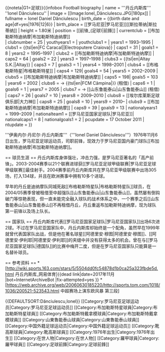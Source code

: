 {{noteta|G1=足球}}{{infobox Football biography
| name = '''丹丘内斯库'''<br>''Ionel Dănciulescu''
| image = [[Image:Ionel_Dănciulescu.JPG|180px]]
| fullname = Ionel Daniel Dănciulescu
| birth_date  = {{birth date and age|df=yes|1976|12|6}}
| birth_place = [[罗马尼亚|罗马尼亚]][[斯拉蒂纳|斯拉蒂纳]]
| height = 1.80米
| position = [[前锋_(足球)|前鋒]]
| currentclub = [[布加勒斯特迪纳摩|布加勒斯特迪纳摩]]  
| clubnumber = 25
| youthyears1 = 
| youthclubs1 = 
| years1 = 1993–1995 | clubs1 = {{tsl|en|FC Caracal||Electroputere Craiova}} | caps1 = 31 | goals1 = 8
| years2 = 1995–1997 | clubs2 = [[布加勒斯特迪纳摩|布加勒斯特迪纳摩]] | caps2 = 64 | goals2 = 22
| years3 = 1997–1998 | clubs3 = {{tsl|en|Altay S.K.||Altay}} | caps3 = 7  | goals3 = 1
| years4 = 1998–2001 | clubs4 = [[布格勒斯特星|布格勒斯特星]] | caps4 = 129| goals4 = 54
| years5 = 2002–2009 | clubs5 = [[布加勒斯特迪纳摩|布加勒斯特迪纳摩]] | caps5 = 198| goals5 = 103
| years6 = 2002      | clubs6 = → {{tsl|en|FCM Câmpina|}} (租借) | caps6 = 1  | goals6 = 1
| years7 = 2005      | clubs7 = → [[山东鲁能泰山|山东鲁能泰山]] (租借)  | caps7 = 26 | goals7 = 10
| years8 = 2009–2010 | clubs8 = [[埃尔库莱斯足球俱乐部|大力神]] | caps8 = 25 | goals8 = 10
| years9 = 2010–     | clubs9 = [[布加勒斯特迪纳摩|布加勒斯特迪纳摩]] | caps9 = 39 | goals9 = 13<!-- LEAGUE GAMES ONLY - When you update this parameter, please update the club-update parameter! -->
| nationalyears1 = 1999–2009 | nationalteam1 = [[罗马尼亚国家足球队|罗马尼亚]]| nationalcaps1 = 8 | nationalgoals1 = 2
| pcupdate = 17 October 2011
| ntupdate = 
}}

'''伊奥内尔·丹尼尔·丹丘内斯库'''（'''Ionel Daniel Dănciulescu'''）1976年11月6日出生，罗马尼亚足球运动员，司职前锋，现效力于罗马尼亚国内豪门球队[[布加勒斯特迪纳摩|布加勒斯特迪纳摩]]。

== 球员生涯 ==
丹丘内斯库身体强壮，冲击力强，是罗马尼亚著名的「高产前锋」。2003-2004赛季以21个联赛进球获[[罗马尼亚足球甲级联赛|罗马尼亚足球甲级联赛]]最佳射手。2004赛季前丹丘内斯库共在罗马尼亚甲级联赛中出场305场，打入134球，并且在欧洲赛事中拥有10多个进球。

早年的丹丘是迪纳摩队同城死敌[[布格勒斯特星队|布格勒斯特星队]]球员，在2004/05赛季曾被租借至中超强队[[山东鲁能泰山|山东鲁能泰山]]，虽然屡有倒钩破门等惊艳表现，但一直未能完全融入球队的战术体系之中，一个赛季之后[[山东鲁能泰山|山东鲁能泰山]]不再租借丹丘，丹丘重返布加勒斯特迪纳摩，现为球队第一前锋以及场上队长。

== 国家队 ==
丹丘内斯库代表[[罗马尼亚国家足球队|罗马尼亚国家队]]出场6次进2球。不过在罗马尼亚国家队中，丹丘内斯库却始终是一个配角，虽然早在1999年就曾代表国家队出战，但是他在著名球星[[阿德里安·穆图|阿德里安·穆图]]、[[阿德里安·伊利耶|阿德里安·伊利耶]]的夹缝中并没有获得太多的机会。曾在与[[罗马尼亚国家足球队|德国队]]的比赛中梅开二度，但是在罗马尼亚国家队只能算是一名替补球员。

== 参考资料 ==
*[http://wiki.sports.163.com/stars/5/5504dd0fc54878d1b0ca25a323fbde5d.html 丹丘内斯库_网易体育]{{dead link|date=2017年11月 |bot=InternetArchiveBot |fix-attempted=yes }}
*[https://web.archive.org/web/20060630185220/http://sports.tom.com/1018/1036/200521-523543.html 中超赛场上演东欧风暴 第三段]

{{DEFAULTSORT:Dănciulescu,Ionel}}
[[Category:罗马尼亚足球运动员|Category:罗马尼亚足球运动员]]
[[Category:布加勒斯特星球員|Category:布加勒斯特星球員]]
[[Category:布加勒斯特戴拿模球員|Category:布加勒斯特戴拿模球員]]
[[Category:山東魯能泰山球員|Category:山東魯能泰山球員]]
[[Category:中国外籍足球运动员|Category:中国外籍足球运动员]]
[[Category:靴高斯球員|Category:靴高斯球員]]
[[Category:1976年出生|Category:1976年出生]]
[[Category:在世人物|Category:在世人物]]
[[Category:羅甲球員|Category:羅甲球員]]
[[Category:足球前鋒|Category:足球前鋒]]